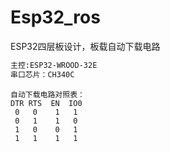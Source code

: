 # Esp32_ros
ESP32四层板设计，板载自动下载电路
```bash
主控:ESP32-WROOD-32E
串口芯片：CH340C
```
```
自动下载电路对照表：
DTR RTS  EN  IO0
 0   0    1   1
 0   1    1   0
 1   0    0   1
 1   1    1   1
```
